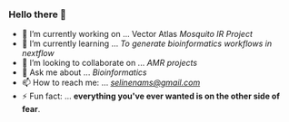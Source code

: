 ### Hello there 👋


- 🔭 I’m currently working on ... Vector Atlas *Mosquito IR Project*
- 🌱 I’m currently learning ... *To generate bioinformatics workflows in nextflow*
- 👯 I’m looking to collaborate on ... *AMR projects*
- 💬 Ask me about ... *Bioinformatics*
- 📫 How to reach me: ... *selinenams@gmail.com*
- ⚡ Fun fact: ... **everything you've ever wanted is on the other side of fear**.
